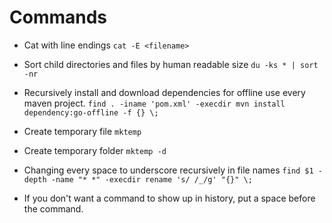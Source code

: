 # Commands
- Cat with line endings
    `cat -E <filename>`

- Sort child directories and files by human readable size
    `du -ks * | sort -nr`

- Recursively install and download dependencies for offline use every maven project. 
    `find . -iname 'pom.xml' -execdir mvn install dependency:go-offline -f {} \;`

- Create temporary file
    `mktemp`

- Create temporary folder
    `mktemp -d`

- Changing every space to underscore recursively in file names
    `find $1 -depth -name "* *" -execdir rename 's/ /_/g' "{}" \;`

- If you don't want a command to show up in history, put a space before the command.
